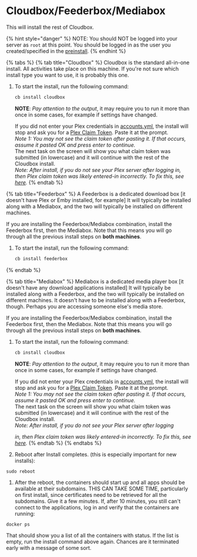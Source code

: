 # Cloudbox/Feederbox/Mediabox

This will install the rest of Cloudbox.

{% hint style="danger" %}
NOTE: You should NOT be logged into your server as `root` at this point. You should be logged in as the user you created/specified in the [preinstall](05-preinstall.md).
{% endhint %}

{% tabs %}
{% tab title="Cloudbox" %}
Cloudbox is the standard all-in-one install. All activities take place on this machine. If you're not sure which install type you want to use, it is probably this one.

1. To start the install, run the following command:

   ```bash
   cb install cloudbox
   ```

   **NOTE**: _Pay attention to the output_, it may require you to run it more than once in some cases, for example if settings have changed.

   If you did not enter your Plex credentials in [accounts.yml](03-install-accounts.yml.md), the install will stop and ask you for a [Plex Claim Token](../more-information/plex-access-token.md). Paste it at the prompt.  
   _Note 1: You may not see the claim token after pasting it. If that occurs, assume it pasted OK and press enter to continue._  
   The next task on the screen will show you what claim token was submitted \(in lowercase\) and it will continue with the rest of the Cloudbox install.  
   _Note: After install, if you do not see your Plex server after logging in, then Plex claim token was likely entered-in incorrectly. To fix this, see_ [_here_](../troubleshooting/faq-from-cb.md#if-you-are-unable-to-find-your-plex-server)_._
{% endtab %}

{% tab title="Feederbox" %}
A Feederbox is a dedicated download box \[it doesn't have Plex or Emby installed, for example\] It will typically be installed along with a Mediabox, and the two will typically be installed on different machines.

If you are installing the Feederbox/Mediabox combination, install the Feederbox first, then the Mediabox. Note that this means you will go through all the previous install steps on **both machines**.

1. To start the install, run the following command:

   ```bash
   cb install feederbox
   ```
{% endtab %}

{% tab title="Mediabox" %}
Mediabox is a dedicated media player box \[it doesn't have any download applications installed\] It will typically be installed along with a Feederbox, and the two will typically be installed on different machines. It doesn't have to be installed along with a Feederbox, though. Perhaps you are accessing someone else's media store.

If you are installing the Feederbox/Mediabox combination, install the Feederbox first, then the Mediabox. Note that this means you will go through all the previous install steps on **both machines**.

1. To start the install, run the following command:

   ```bash
   cb install cloudbox
   ```

   **NOTE**: _Pay attention to the output_, it may require you to run it more than once in some cases, for example if settings have changed.

   If you did not enter your Plex credentials in [accounts.yml](03-install-accounts.yml.md), the install will stop and ask you for a [Plex Claim Token](../more-information/plex-access-token.md). Paste it at the prompt.  
   _Note 1: You may not see the claim token after pasting it. If that occurs, assume it pasted OK and press enter to continue._  
   The next task on the screen will show you what claim token was submitted \(in lowercase\) and it will continue with the rest of the Cloudbox install.  
   _Note: After install, if you do not see your Plex server after logging_

   _in, then Plex claim token was likely entered-in incorrectly. To fix this, see_ [_here_](../troubleshooting/faq-from-cb.md#if-you-are-unable-to-find-your-plex-server)_._
{% endtab %}
{% endtabs %}

1. Reboot after Install completes. \(this is especially important for new installs\):

```text
sudo reboot
```

1. After the reboot, the containers should start up and all apps should be available at their subdomains. THIS CAN TAKE SOME TIME, particularly on first install, since certificates need to be retrieved for all the subdomains. Give it a few minutes. If, after 10 minutes, you still can't connect to the applications, log in and verify that the containers are running: 

```text
docker ps
```

That should show you a list of all the containers with status. If the list is empty, run the install command above again. Chances are it terminated early with a message of some sort.

